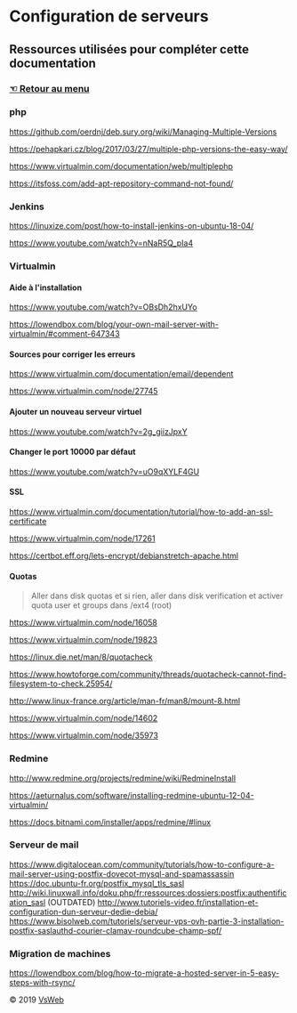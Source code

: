 Configuration de serveurs
==
Ressources utilisées pour compléter cette documentation
-
### [&#9756; Retour au menu](../README.md)
### php
https://github.com/oerdnj/deb.sury.org/wiki/Managing-Multiple-Versions

https://pehapkari.cz/blog/2017/03/27/multiple-php-versions-the-easy-way/

https://www.virtualmin.com/documentation/web/multiplephp

https://itsfoss.com/add-apt-repository-command-not-found/
### Jenkins
https://linuxize.com/post/how-to-install-jenkins-on-ubuntu-18-04/

https://www.youtube.com/watch?v=nNaR5Q_pIa4
### Virtualmin
#### Aide à l'installation
https://www.youtube.com/watch?v=OBsDh2hxUYo

https://lowendbox.com/blog/your-own-mail-server-with-virtualmin/#comment-647343
#### Sources pour corriger les erreurs
https://www.virtualmin.com/documentation/email/dependent

https://www.virtualmin.com/node/27745
#### Ajouter un nouveau serveur virtuel
https://www.youtube.com/watch?v=2g_giizJpxY
#### Changer le port 10000 par défaut
https://www.youtube.com/watch?v=uO9qXYLF4GU
#### SSL
https://www.virtualmin.com/documentation/tutorial/how-to-add-an-ssl-certificate

https://www.virtualmin.com/node/17261

https://certbot.eff.org/lets-encrypt/debianstretch-apache.html
#### Quotas
> Aller dans disk quotas et si rien, aller dans disk verification et activer quota user et groups dans /ext4 (root)

https://www.virtualmin.com/node/16058

https://www.virtualmin.com/node/19823

https://linux.die.net/man/8/quotacheck

https://www.howtoforge.com/community/threads/quotacheck-cannot-find-filesystem-to-check.25954/

http://www.linux-france.org/article/man-fr/man8/mount-8.html

https://www.virtualmin.com/node/14602

https://www.virtualmin.com/node/35973
### Redmine
http://www.redmine.org/projects/redmine/wiki/RedmineInstall

https://aeturnalus.com/software/installing-redmine-ubuntu-12-04-virtualmin/

https://docs.bitnami.com/installer/apps/redmine/#linux
### Serveur de mail
https://www.digitalocean.com/community/tutorials/how-to-configure-a-mail-server-using-postfix-dovecot-mysql-and-spamassassin
https://doc.ubuntu-fr.org/postfix_mysql_tls_sasl
http://wiki.linuxwall.info/doku.php/fr:ressources:dossiers:postfix:authentification_sasl (OUTDATED)
http://www.tutoriels-video.fr/installation-et-configuration-dun-serveur-dedie-debia/
https://www.bisolweb.com/tutoriels/serveur-vps-ovh-partie-3-installation-postfix-saslauthd-courier-clamav-roundcube-champ-spf/

### Migration de machines
https://lowendbox.com/blog/how-to-migrate-a-hosted-server-in-5-easy-steps-with-rsync/

&copy; 2019 [VsWeb](https://vsweb.be)
